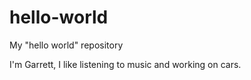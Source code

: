 # hello-world
My "hello world" repository

I'm Garrett, I like listening to music and working on cars. 
